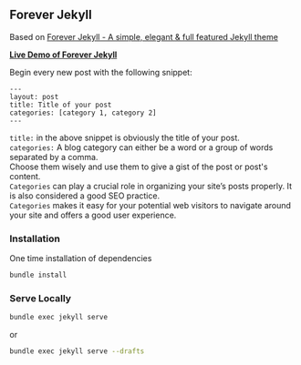 ## Forever Jekyll

Based on [Forever Jekyll - A simple, elegant & full featured Jekyll theme](https://forever-jekyll.github.io)

[**Live Demo of Forever Jekyll**](https://forever-jekyll.github.io)

Begin every new post with the following snippet:
```  
---
layout: post
title: Title of your post
categories: [category 1, category 2]
---
```  
`title:` in the above snippet is obviously the title of your post.  
`categories:` A blog category can either be a word or a group of words separated by a comma.  
Choose them wisely and use them to give a gist of the post or post's content.  
`Categories` can play a crucial role in organizing your site’s posts properly. It is also considered a good SEO practice.  
`Categories` makes it easy for your potential web visitors to navigate around your site and offers a good user experience.  


### Installation

One time installation of dependencies

```sh
bundle install
```

### Serve Locally

```sh
bundle exec jekyll serve
```

or

```sh
bundle exec jekyll serve --drafts
```